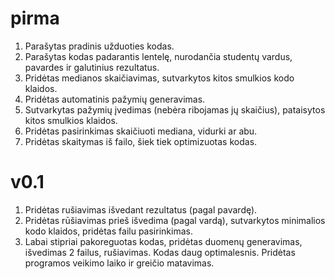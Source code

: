 
# pirma


  1. Parašytas pradinis užduoties kodas.
  2. Parašytas kodas padarantis lentelę, nurodančia studentų vardus, pavardes ir galutinius rezultatus.
  3. Pridėtas medianos skaičiavimas, sutvarkytos kitos smulkios kodo klaidos.
  4. Pridėtas automatinis pažymių generavimas.
  5. Sutvarkytas pažymių įvedimas (nebėra ribojamas jų skaičius), pataisytos kitos smulkios klaidos.
  6. Pridėtas pasirinkimas skaičiuoti mediana, vidurki ar abu.
  7. Pridėtas skaitymas iš failo, šiek tiek optimizuotas kodas.
# v0.1
  1. Pridėtas rušiavimas išvedant rezultatus (pagal pavardę).
  2. Pridėtas rūšiavimas prieš išvedima (pagal vardą), sutvarkytos minimalios kodo klaidos, pridėtas failu pasirinkimas.
  3. Labai stipriai pakoreguotas kodas, pridėtas duomenų generavimas, išvedimas 2 failus, rušiavimas. Kodas daug optimalesnis. Pridėtas programos veikimo laiko ir greičio matavimas.
